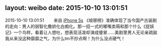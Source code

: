 layout: weibo
date: 2015-10-10 13:01:51
---
2015-10-10 13:01:51  &nbsp;&nbsp;&nbsp;&nbsp;&nbsp;&nbsp; 来自 <a href="sinaweibo://customweibosource" rel="nofollow">iPhone 5s</a>
《琅琊榜》准确体现了当今国产古装剧的走向：男人的弱智化撒娇化白痴化。那一招一式的嘟嘴卖萌和那个什么《捉妖记》一个鸟样，看着让人想吐，想表现活泼却演成傻冒……美剧里男人无论亲疏敌我从来没这种靡靡之气，为什么tm不抄点啊！为什么没点硬气！ ​​​
